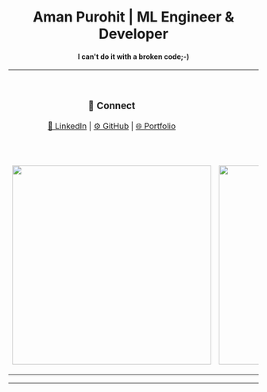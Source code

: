 
<h1 align="center"> Aman Purohit | ML Engineer & Developer </h1>
<h4 align="center">
 I can't do it with a broken code;-)
</h4>

<table>
<tr>
  <td align="center" width="33%">
    <h3>🔗 Connect</h3>
    <p>
      <a href="https://linkedin.com/in/amanhiranpurohit">🔵 LinkedIn</a> | 
      <a href="https://github.com/purohitamann">⚙️ GitHub</a> | 
      <a href="https://amanpurohit.com">🌐 Portfolio</a>
    </p>
  </td>
  <td align="center" width="33%">
    <h3>🛠️ Tech Arsenal</h3>
    <p>
      <img src="https://skillicons.dev/icons?i=python,tensorflow,pytorch,gcp,aws,azure,docker,kubernetes"/>
    </p>
  </td>
  <td align="center" width="33%">
    <h3>🚀 Featured Projects</h3>
<!--     <p>
      <a href="https://github.com/purohitamann/RateMyGroup">⚡ Rate My Group</a><br>
      🧠 AI-Powered Research Assistant <br>
      ☁️ Cloud RAG Chatbot
    </p> -->
    <table>
      <tr>
        <tr><a href="https://github.com/purohitamann/BrainTumorClassficationModel">🧠 Brain Tumour Classification Model</a></tr> <br />
        <tr><a href="https://github.com/purohitamann/pentagram">🌠 Real Time Image Diffusion Model</a></tr> <br />
       <tr><a href="https://github.com/purohitamann/market-anomaly-detection">📈 Market Anomaly Detection tool</a></tr> <br />
      </tr>
    </table>
  </td>
</tr>
  <tr>
    <td>

<p align="center">
  <img src="https://github-readme-streak-stats.herokuapp.com/?user=purohitamann&theme=radical&hide_border=true" width="400">
 
</p>



   </td>
   <td><p align="center">
  <img src="https://github-readme-stats.vercel.app/api/top-langs/?username=purohitamann&layout=compact&theme=radical&hide_border=true" width="400">
</p></td>
<td> <img src="https://github-readme-stats.vercel.app/api?username=purohitamann&show_icons=true&theme=radical&hide_border=true" width="400"></td>
  </tr>
</table>

---


